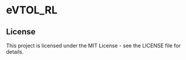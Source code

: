 # eVTOL_RL

## License
This project is licensed under the MIT License - see the LICENSE file for details.
